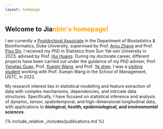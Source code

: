 ```yaml
---
layout: homepage
---
```


## Welcome to Jia<n style="color: orange;">nbin's homepage!

I am currently a [Postdoctoral Associate](https://biostat.duke.edu/profile/jianbin-tan) in the Department of Biostatistics & Bioinformatics, Duke University, supervised by Prof. [Anru Zhang](https://anruzhang.github.io) and Prof. [Pixu Shi](https://pixushi.github.io). I received my PhD in Statistics from Sun Yat-sen University in 2023, advised by Prof. [Hui Huang](http://cfas.ruc.edu.cn/kydw/zzyjy/hh/index.htm). During my doctorate career, different projects have been carried out under the guidance of my PhD adviser, Prof. [Yongtao Guan](https://sds.cuhk.edu.cn/en/teacher/1038),  Prof. [Xueqin Wang](https://bs.ustc.edu.cn/english/profile.php?id=650), and Prof. [Ye shen](https://publichealth.uga.edu/faculty-member/ye-shen/). I was a [visiting student](https://statlab905.github.io/author/jianbin-tan/) working with Prof. Xueqin Wang in the School of Management, USTC, in 2022.

My research interest lies in statistical modelling and feature extraction of data with complex mechanisms, dependencies, and intricate data structures. Specifically, I have focused on statistical inference and analysis of dynamic, tensor, spatiotemporal, and high-dimensional longitudinal data, with applications to ***biological, health, epidemiological, and environmental sciences***.

{% include_relative _includes/publications.md %}